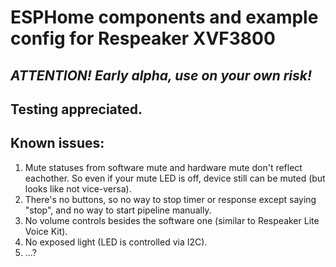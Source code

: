 # ESPHome components and example config for Respeaker XVF3800

## _ATTENTION! Early alpha, use on your own risk!_
## Testing appreciated.

## Known issues:
1. Mute statuses from software mute and hardware mute don't reflect eachother. So even if your mute LED is off, device still can be muted (but looks like not vice-versa).
2. There's no buttons, so no way to stop timer or response except saying "stop", and no way to start pipeline manually.
3. No volume controls besides the software one (similar to Respeaker Lite Voice Kit).
4. No exposed light (LED is controlled via I2C).
5. ...?
